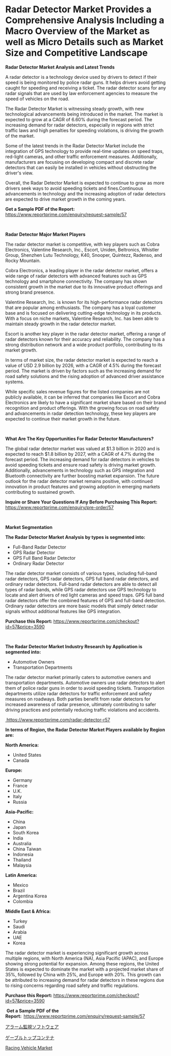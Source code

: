 <p><h1>Radar Detector Market Provides a Comprehensive Analysis Including a Macro Overview of the Market as well as Micro Details such as Market Size and Competitive Landscape</h1></p><p><strong>Radar Detector Market Analysis and Latest Trends</strong></p>
<p><p>A radar detector is a technology device used by drivers to detect if their speed is being monitored by police radar guns. It helps drivers avoid getting caught for speeding and receiving a ticket. The radar detector scans for any radar signals that are used by law enforcement agencies to measure the speed of vehicles on the road. </p><p>The Radar Detector Market is witnessing steady growth, with new technological advancements being introduced in the market. The market is expected to grow at a CAGR of 6.60% during the forecast period. The increasing demand for radar detectors, especially in regions with strict traffic laws and high penalties for speeding violations, is driving the growth of the market. </p><p>Some of the latest trends in the Radar Detector Market include the integration of GPS technology to provide real-time updates on speed traps, red-light cameras, and other traffic enforcement measures. Additionally, manufacturers are focusing on developing compact and discrete radar detectors that can easily be installed in vehicles without obstructing the driver's view. </p><p>Overall, the Radar Detector Market is expected to continue to grow as more drivers seek ways to avoid speeding tickets and fines.Continuous advancements in technology and the increasing adoption of radar detectors are expected to drive market growth in the coming years.</p></p>
<p><strong>Get a Sample PDF of the Report:&nbsp;</strong> <a href="https://www.reportprime.com/enquiry/request-sample/57">https://www.reportprime.com/enquiry/request-sample/57</a></p>
<p>&nbsp;</p>
<p><strong>Radar Detector Major Market Players</strong></p>
<p><p>The radar detector market is competitive, with key players such as Cobra Electronics, Valentine Research, Inc., Escort, Uniden, Beltronics, Whistler Group, Shenzhen Lutu Technology, K40, Snooper, Quintezz, Radenso, and Rocky Mountain. </p><p>Cobra Electronics, a leading player in the radar detector market, offers a wide range of radar detectors with advanced features such as GPS technology and smartphone connectivity. The company has shown consistent growth in the market due to its innovative product offerings and strong brand presence.</p><p>Valentine Research, Inc. is known for its high-performance radar detectors that are popular among enthusiasts. The company has a loyal customer base and is focused on delivering cutting-edge technology in its products. With a focus on niche markets, Valentine Research, Inc. has been able to maintain steady growth in the radar detector market.</p><p>Escort is another key player in the radar detector market, offering a range of radar detectors known for their accuracy and reliability. The company has a strong distribution network and a wide product portfolio, contributing to its market growth.</p><p>In terms of market size, the radar detector market is expected to reach a value of USD 2.9 billion by 2026, with a CAGR of 4.5% during the forecast period. The market is driven by factors such as the increasing demand for road safety solutions and the rising adoption of advanced driver assistance systems.</p><p>While specific sales revenue figures for the listed companies are not publicly available, it can be inferred that companies like Escort and Cobra Electronics are likely to have a significant market share based on their brand recognition and product offerings. With the growing focus on road safety and advancements in radar detection technology, these key players are expected to continue their market growth in the future.</p></p>
<p>&nbsp;</p>
<p><strong>What Are The Key Opportunities For Radar Detector Manufacturers?</strong></p>
<p><p>The global radar detector market was valued at $1.3 billion in 2020 and is expected to reach $1.8 billion by 2027, with a CAGR of 4.7% during the forecast period. The increasing demand for radar detectors in vehicles to avoid speeding tickets and ensure road safety is driving market growth. Additionally, advancements in technology such as GPS integration and Bluetooth connectivity are further boosting market expansion. The future outlook for the radar detector market remains positive, with continued innovation in product features and growing adoption in emerging markets contributing to sustained growth.</p></p>
<p><strong>Inquire or Share Your Questions If Any Before Purchasing This Report:</strong> <a href="https://www.reportprime.com/enquiry/pre-order/57">https://www.reportprime.com/enquiry/pre-order/57</a></p>
<p>&nbsp;</p>
<p><strong>Market Segmentation</strong></p>
<p><strong>The Radar Detector Market Analysis by types is segmented into:</strong></p>
<p><ul><li>Full-Band Radar Detector</li><li>GPS Radar Detector</li><li>GPS Full Band Radar Detector</li><li>Ordinary Radar Detector</li></ul></p>
<p><p>The radar detector market consists of various types, including full-band radar detectors, GPS radar detectors, GPS full band radar detectors, and ordinary radar detectors. Full-band radar detectors are able to detect all types of radar bands, while GPS radar detectors use GPS technology to locate and alert drivers of red light cameras and speed traps. GPS full band radar detectors offer the combined features of GPS and full-band detection. Ordinary radar detectors are more basic models that simply detect radar signals without additional features like GPS integration.</p></p>
<p><strong>Purchase this Report:&nbsp;</strong><a href="https://www.reportprime.com/checkout?id=57&price=3590">https://www.reportprime.com/checkout?id=57&price=3590</a></p>
<p>&nbsp;</p>
<p><strong>The Radar Detector Market Industry Research by Application is segmented into:</strong></p>
<p><ul><li>Automotive Owners</li><li>Transportation Departments</li></ul></p>
<p><p>The radar detector market primarily caters to automotive owners and transportation departments. Automotive owners use radar detectors to alert them of police radar guns in order to avoid speeding tickets. Transportation departments utilize radar detectors for traffic enforcement and safety measures on roadways. Both parties benefit from radar detectors for increased awareness of radar presence, ultimately contributing to safer driving practices and potentially reducing traffic violations and accidents.</p></p>
<p><a href="https://www.reportprime.com/radar-detector-r57">&nbsp;https://www.reportprime.com/radar-detector-r57</a></p>
<p><strong>In terms of Region, the Radar Detector Market Players available by Region are:</strong></p>
<p>
    <p> <strong> North America: </strong>
        <ul>
            <li>United States</li>
            <li>Canada</li>
        </ul>
        </p> 
    <p> <strong> Europe: </strong>
        <ul>
            <li>Germany</li>
            <li>France</li>
            <li>U.K.</li>
            <li>Italy</li>
            <li>Russia</li>
        </ul>
        </p> 
    <p> <strong> Asia-Pacific: </strong>
        <ul>
            <li>China</li>
            <li>Japan</li>
            <li>South Korea</li>
            <li>India</li>
            <li>Australia</li>
            <li>China Taiwan</li>
            <li>Indonesia</li>
            <li>Thailand</li>
            <li>Malaysia</li>
        </ul>
        </p> 
    <p> <strong> Latin America: </strong>
        <ul>
            <li>Mexico</li>
            <li>Brazil</li>
            <li>Argentina Korea</li>
            <li>Colombia</li>
        </ul>
        </p> 
    <p> <strong> Middle East & Africa: </strong>
        <ul>
            <li>Turkey</li>
            <li>Saudi</li>
            <li>Arabia</li>
            <li>UAE</li>
            <li>Korea</li>
        </ul>
    </p>
    </p>
<p><p>The radar detector market is experiencing significant growth across multiple regions, with North America (NA), Asia Pacific (APAC), and Europe showing strong potential for expansion. Among these regions, the United States is expected to dominate the market with a projected market share of 35%, followed by China with 25%, and Europe with 20%. This growth can be attributed to increasing demand for radar detectors in these regions due to rising concerns regarding road safety and traffic regulations.</p></p>
<p><strong>Purchase this Report: </strong><a href="https://www.reportprime.com/checkout?id=57&price=3590">https://www.reportprime.com/checkout?id=57&price=3590</a></p>
<p>&nbsp;<strong>Get a Sample PDF of the Report:&nbsp;&nbsp;</strong><a href="https://www.reportprime.com/enquiry/request-sample/57">https://www.reportprime.com/enquiry/request-sample/57</a></p>
<p><strong></strong></p>
<p><p><a href="https://github.com/KaliMetz2023/Market-Research-Report-List-1/blob/main/218992869528.md">アラーム監視ソフトウェア</a></p><p><a href="https://github.com/JoanaNitzsche/Market-Research-Report-List-1/blob/main/396681269527.md">ゲーブルトップコンテナ</a></p><p><a href="https://github.com/LibbySpencer2018/Market-Research-Report-List-1/blob/main/racing-vehicle-market.md">Racing Vehicle Market</a></p></p>